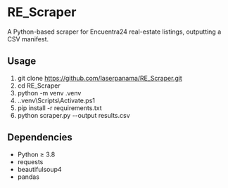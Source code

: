 # RE_Scraper

A Python-based scraper for Encuentra24 real-estate listings, outputting a CSV manifest.

## Usage

1. git clone https://github.com/laserpanama/RE_Scraper.git  
2. cd RE_Scraper  
3. python -m venv .venv  
4. .\.venv\Scripts\Activate.ps1  
5. pip install -r requirements.txt  
6. python scraper.py --output results.csv  

## Dependencies

- Python ≥ 3.8  
- requests  
- beautifulsoup4  
- pandas  

